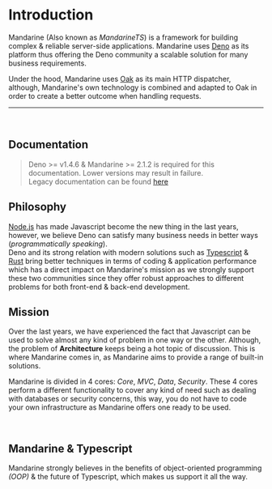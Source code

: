 # Introduction

Mandarine (Also known as _MandarineTS_) is a framework for building complex & reliable server-side applications. Mandarine uses [Deno](https://deno.land) as its platform thus offering the Deno community a scalable solution for many business requirements.  

Under the hood, Mandarine uses [Oak](https://oakserver.github.io/oak/) as its main HTTP dispatcher, although, Mandarine's own technology is combined and adapted to Oak in order to create a better outcome when handling requests.

----
&nbsp;
## Documentation
> Deno >= v1.4.6 & Mandarine >= 2.1.2 is required for this documentation. Lower versions may result in failure. <br> Legacy documentation can be found [here](https://mandarineframework.gitbook.io/mandarine-ts/)

## Philosophy
[Node.js](https://nodejs.org/en/) has made Javascript become the new thing in the last years, however, we believe Deno can satisfy many business needs in better ways (_programmatically speaking_).  
Deno and its strong relation with modern solutions such as [Typescript](https://www.typescriptlang.org/) & [Rust](https://www.rust-lang.org/) bring better techniques in terms of coding & application performance which has a direct impact on Mandarine's mission as we strongly support these two communities since they offer robust approaches to different problems for both front-end & back-end development.

## Mission
Over the last years, we have experienced the fact that Javascript can be used to solve almost any kind of problem in one way or the other. Although, the problem of **Architecture** keeps being a hot topic of discussion. This is where Mandarine comes in, as Mandarine aims to provide a range of built-in solutions.

Mandarine is divided in 4 cores: _Core_, _MVC_, _Data_, _Security_. These 4 cores perform a different functionality to cover any kind of need such as dealing with databases or security concerns, this way, you do not have to code your own infrastructure as Mandarine offers one ready to be used.

&nbsp;
## Mandarine & Typescript
Mandarine strongly believes in the benefits of object-oriented programming _(OOP)_ & the future of Typescript, which makes us support it all the way.
